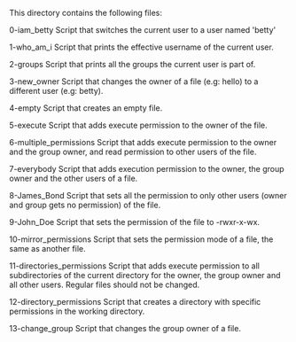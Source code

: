 This directory contains the following files:

0-iam_betty
Script that switches the current user to a user named 'betty'

1-who_am_i
Script that prints the effective username of the current user.

2-groups
Script that prints all the groups the current user is part of.

3-new_owner
Script that changes the owner of a file (e.g: hello) to a different user (e.g: betty).

4-empty
Script that creates an empty file.

5-execute
Script that adds execute permission to the owner of the file.

6-multiple_permissions
Script that adds execute permission to the owner and the group owner, and read permission to other users of the file.

7-everybody
Script that adds execution permission to the owner, the group owner and the other users of a file.

8-James_Bond
Script that sets all the permission to only other users (owner and group gets no permission) of the file.

9-John_Doe
Script that sets the permission of the file to -rwxr-x-wx.

10-mirror_permissions
Script that sets the permission mode of a file, the same as another file.

11-directories_permissions
Script that adds execute permission to all subdirectories of the current directory for the owner, the group owner and all other users. Regular files should not be changed.

12-directory_permissions
Script that creates a directory with specific permissions in the working directory.

13-change_group
Script that changes the group owner of a file.


